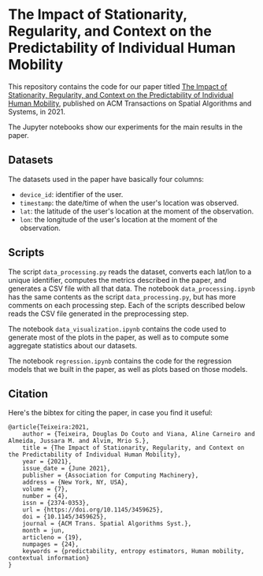 # The Impact of Stationarity, Regularity, and Context on the Predictability of Individual Human Mobility

This repository contains the code for our paper titled [The Impact of Stationarity, Regularity, and Context on the Predictability of Individual Human Mobility](https://dl.acm.org/doi/10.1145/3459625), published on ACM Transactions on Spatial Algorithms and Systems, in 2021. 

The Jupyter notebooks show our experiments for the main results in the paper.

## Datasets

The datasets used in the paper have basically four columns: 

- `device_id`: identifier of the user.
- `timestamp`: the date/time of when the user's location was observed.
- `lat`: the latitude of the user's location at the moment of the observation.
- `lon`: the longitude of the user's location at the moment of the observation.

## Scripts

The script `data_processing.py` reads the dataset, converts each lat/lon to a unique identifier, computes the metrics described in the paper, and generates a CSV file with all that data. The notebook `data_processing.ipynb` has the same contents as the script `data_processing.py`, but has more comments on each processing step. Each of the scripts described below reads the CSV file generated in the preprocessing step.

The notebook `data_visualization.ipynb` contains the code used to generate most of the plots in the paper, as well as to compute some aggregate statistics about our datasets.

The notebook `regression.ipynb` contains the code for the regression models that we built in the paper, as well as plots based on those models.


## Citation

Here's the bibtex for citing the paper, in case you find it useful:

```
@article{Teixeira:2021,
    author = {Teixeira, Douglas Do Couto and Viana, Aline Carneiro and Almeida, Jussara M. and Alvim, Mrio S.},
    title = {The Impact of Stationarity, Regularity, and Context on the Predictability of Individual Human Mobility},
    year = {2021},
    issue_date = {June 2021},
    publisher = {Association for Computing Machinery},
    address = {New York, NY, USA},
    volume = {7},
    number = {4},
    issn = {2374-0353},
    url = {https://doi.org/10.1145/3459625},
    doi = {10.1145/3459625},
    journal = {ACM Trans. Spatial Algorithms Syst.},
    month = jun,
    articleno = {19},
    numpages = {24},
    keywords = {predictability, entropy estimators, Human mobility, contextual information}
}
```